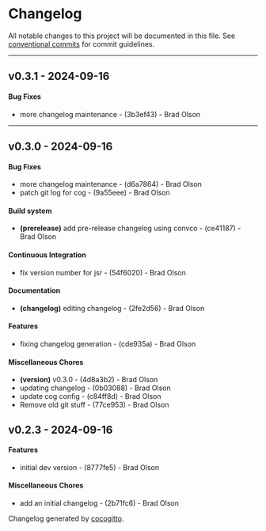 # Changelog
All notable changes to this project will be documented in this file. See [conventional commits](https://www.conventionalcommits.org/) for commit guidelines.

- - -
## v0.3.1 - 2024-09-16
#### Bug Fixes
- more changelog maintenance - (3b3ef43) - Brad Olson

- - -

## v0.3.0 - 2024-09-16
#### Bug Fixes
- more changelog maintenance - (d6a7864) - Brad Olson
- patch git log for cog - (9a55eee) - Brad Olson
#### Build system
- **(prerelease)** add pre-release changelog using convco - (ce41187) - Brad Olson
#### Continuous Integration
- fix version number for jsr - (54f6020) - Brad Olson
#### Documentation
- **(changelog)** editing changelog - (2fe2d56) - Brad Olson
#### Features
- fixing changelog generation - (cde935a) - Brad Olson
#### Miscellaneous Chores
- **(version)** v0.3.0 - (4d8a3b2) - Brad Olson
- updating changelog - (0b03088) - Brad Olson
- update cog config - (c84ff8d) - Brad Olson
- Remove old git stuff - (77ce953) - Brad Olson

## v0.2.3 - 2024-09-16
#### Features
- initial dev version - (8777fe5) - Brad Olson
#### Miscellaneous Chores
- add an initial changelog - (2b71fc6) - Brad Olson

Changelog generated by [cocogitto](https://github.com/cocogitto/cocogitto).